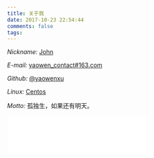 ```yaml
---
title: 关于我
date: 2017-10-23 22:54:44
comments: false
tags: 
---
```


  <i class="fa fa-user-circle-o"> Nickname:</i> [John](http://www.ifrom.top) 

  <i class="fa fa-envelope"> E-mail:</i> [yaowen_contact#163.com](yaowen_contact@163.com)

  <i class="fa fa-github"> Github:</i> [@yaowenxu](https://github.com/yaowenxu)

  <i class="fa fa-linux"> Linux:</i> [Centos](https://www.centos.org) 

  <i class="fa fa-fire"> Motto:</i> 孤独生，如果还有明天。

  <iframe align="center" frameborder="no" border="0" marginwidth="0" marginheight="0" width=330 height=86 src="//music.163.com/outchain/player?type=2&id=5235474&auto=1&height=66"></iframe>